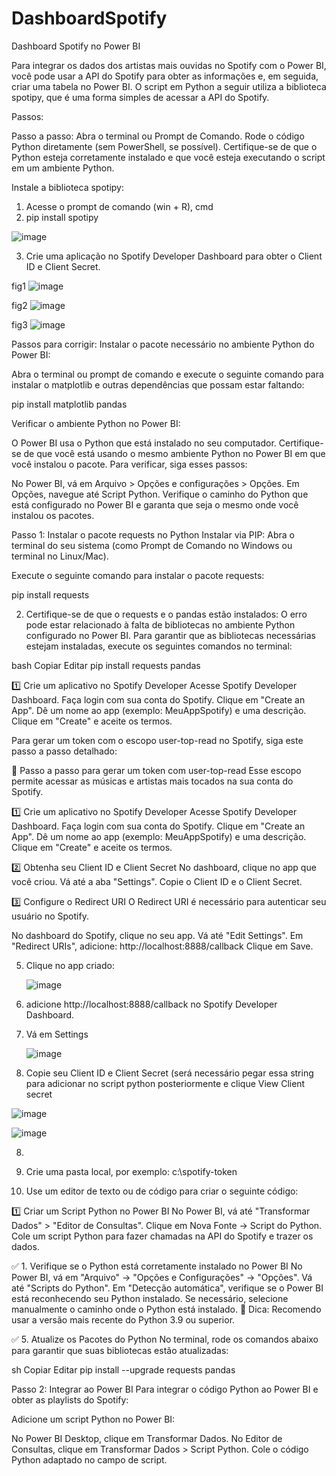 # DashboardSpotify
Dashboard Spotify no Power BI 

Para integrar os dados dos artistas mais ouvidas no Spotify com o Power BI, você pode usar a API do Spotify para obter as informações e, em seguida, criar uma tabela no Power BI. O script em Python a seguir utiliza a biblioteca spotipy, que é uma forma simples de acessar a API do Spotify.

Passos:

Passo a passo:
Abra o terminal ou Prompt de Comando.
Rode o código Python diretamente (sem PowerShell, se possível).
Certifique-se de que o Python esteja corretamente instalado e que você esteja executando o script em um ambiente Python.


Instale a biblioteca spotipy:

1. Acesse o prompt de comando (win + R), cmd
2. pip install spotipy

![image](https://github.com/user-attachments/assets/bd23d354-e75a-46e0-bf94-a04702143ec1)

3. Crie uma aplicação no Spotify Developer Dashboard para obter o Client ID e Client Secret.

fig1
![image](https://github.com/user-attachments/assets/9d8fc2f5-bec3-4f40-9aa5-4c6ea77eedde)

fig2
![image](https://github.com/user-attachments/assets/717b5d6f-50d2-491a-924d-fb8f25eefff8)

fig3
![image](https://github.com/user-attachments/assets/1fa3bc82-3348-4aa7-8485-153847880a48)


Passos para corrigir:
Instalar o pacote necessário no ambiente Python do Power BI:

Abra o terminal ou prompt de comando e execute o seguinte comando para instalar o matplotlib e outras dependências que possam estar faltando:


pip install matplotlib pandas

Verificar o ambiente Python no Power BI:

O Power BI usa o Python que está instalado no seu computador. Certifique-se de que você está usando o mesmo ambiente Python no Power BI em que você instalou o pacote. Para verificar, siga esses passos:

No Power BI, vá em Arquivo > Opções e configurações > Opções.
Em Opções, navegue até Script Python.
Verifique o caminho do Python que está configurado no Power BI e garanta que seja o mesmo onde você instalou os pacotes.

Passo 1: Instalar o pacote requests no Python
Instalar via PIP:
Abra o terminal do seu sistema (como Prompt de Comando no Windows ou terminal no Linux/Mac).

Execute o seguinte comando para instalar o pacote requests:

pip install requests


2. Certifique-se de que o requests e o pandas estão instalados:
O erro pode estar relacionado à falta de bibliotecas no ambiente Python configurado no Power BI. Para garantir que as bibliotecas necessárias estejam instaladas, execute os seguintes comandos no terminal:

bash
Copiar
Editar
pip install requests pandas


1️⃣ Crie um aplicativo no Spotify Developer
Acesse Spotify Developer Dashboard.
Faça login com sua conta do Spotify.
Clique em "Create an App".
Dê um nome ao app (exemplo: MeuAppSpotify) e uma descrição.
Clique em "Create" e aceite os termos.


Para gerar um token com o escopo user-top-read no Spotify, siga este passo a passo detalhado:

🚀 Passo a passo para gerar um token com user-top-read
Esse escopo permite acessar as músicas e artistas mais tocados na sua conta do Spotify.

1️⃣ Crie um aplicativo no Spotify Developer
Acesse Spotify Developer Dashboard.
Faça login com sua conta do Spotify.
Clique em "Create an App".
Dê um nome ao app (exemplo: MeuAppSpotify) e uma descrição.
Clique em "Create" e aceite os termos.


2️⃣ Obtenha seu Client ID e Client Secret
No dashboard, clique no app que você criou.
Vá até a aba "Settings".
Copie o Client ID e o Client Secret.

3️⃣ Configure o Redirect URI
O Redirect URI é necessário para autenticar seu usuário no Spotify.

No dashboard do Spotify, clique no seu app.
Vá até "Edit Settings".
Em "Redirect URIs", adicione:
http://localhost:8888/callback
Clique em Save.



5. Clique no app criado:

   ![image](https://github.com/user-attachments/assets/0276c100-34c3-4411-9919-3d38d1346930)

6. adicione http://localhost:8888/callback no Spotify Developer Dashboard.
   
7. Vá em Settings

   ![image](https://github.com/user-attachments/assets/61e27e2b-82c1-4945-9d50-494a8f798a22)

8. Copie seu Client ID e Client Secret (será necessário pegar essa string para adicionar no script python posteriormente e clique View Client secret

![image](https://github.com/user-attachments/assets/6115bee0-c8ae-4bb1-9b84-3df0600901e4)

![image](https://github.com/user-attachments/assets/4132a9d7-c128-4cf7-84f1-b61225237fda)

8. 





4. Crie uma pasta local, por exemplo:
     c:\spotify-token

5. Use um editor de texto ou de código para criar o seguinte código:



1️⃣ Criar um Script Python no Power BI
No Power BI, vá até "Transformar Dados" > "Editor de Consultas".
Clique em Nova Fonte → Script do Python.
Cole um script Python para fazer chamadas na API do Spotify e trazer os dados.


✅ 1. Verifique se o Python está corretamente instalado no Power BI
No Power BI, vá em "Arquivo" → "Opções e Configurações" → "Opções".
Vá até "Scripts do Python".
Em "Detecção automática", verifique se o Power BI está reconhecendo seu Python instalado.
Se necessário, selecione manualmente o caminho onde o Python está instalado.
🔹 Dica: Recomendo usar a versão mais recente do Python 3.9 ou superior.


✅ 5. Atualize os Pacotes do Python
No terminal, rode os comandos abaixo para garantir que suas bibliotecas estão atualizadas:

sh
Copiar
Editar
pip install --upgrade requests pandas


Passo 2: Integrar ao Power BI
Para integrar o código Python ao Power BI e obter as playlists do Spotify:

Adicione um script Python no Power BI:

No Power BI Desktop, clique em Transformar Dados.
No Editor de Consultas, clique em Transformar Dados > Script Python.
Cole o código Python adaptado no campo de script.
















